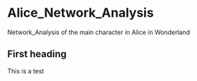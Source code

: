 # Alice_Network_Analysis
Network_Analysis of the main character in Alice in Wonderland

## First heading 

This is a test